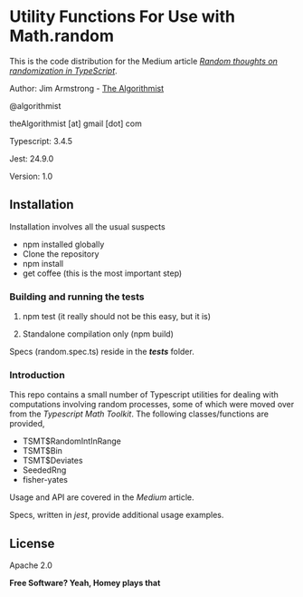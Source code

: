 # Utility Functions For Use with Math.random

This is the code distribution for the Medium article [_Random thoughts on randomization in TypeScript_](https://medium.com/ngconf/random-thoughts-on-randomization-in-typescript-2fab94ea0f12).

Author:  Jim Armstrong - [The Algorithmist]

@algorithmist

theAlgorithmist [at] gmail [dot] com

Typescript: 3.4.5

Jest: 24.9.0

Version: 1.0


## Installation

Installation involves all the usual suspects

  - npm installed globally
  - Clone the repository
  - npm install
  - get coffee (this is the most important step)


### Building and running the tests

1. npm test (it really should not be this easy, but it is)

2. Standalone compilation only (npm build)

Specs (random.spec.ts) reside in the ___tests___ folder.


### Introduction

This repo contains a small number of Typescript utilities for dealing with computations involving random processes, some of which were moved over from the _Typescript Math Toolkit_.  The following classes/functions are provided,

- TSMT$RandomIntInRange
- TSMT$Bin
- TSMT$Deviates
- SeededRng
- fisher-yates

Usage and API are covered in the _Medium_ article.

Specs, written in _jest_, provide additional usage examples.


License
----

Apache 2.0

**Free Software? Yeah, Homey plays that**

[//]: # (kudos http://stackoverflow.com/questions/4823468/store-comments-in-markdown-syntax)

[The Algorithmist]: <https://www.linkedin.com/in/jimarmstrong>

